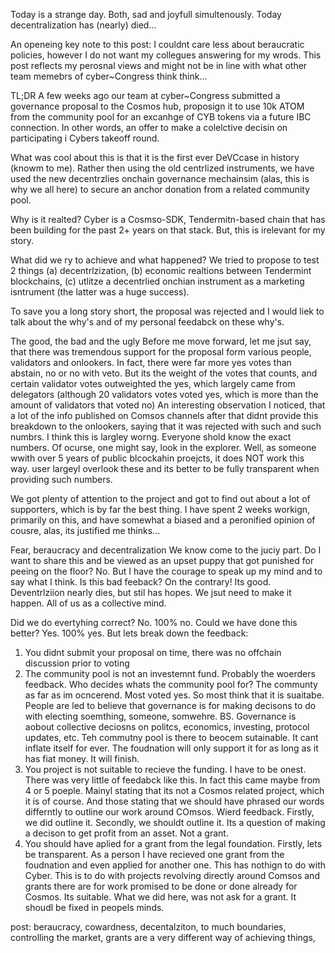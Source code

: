 Today is a strange day. Both, sad and joyfull simultenously. Today decentralization has (nearly) died...

An openeing key note to this post: I couldnt care less about beraucratic policies, however I do not want my collegues answering
for my wrods. This post reflects my perosnal views and might not be in line with what other team memebrs of cyber\~Congress think think...

TL;DR
A few weeks ago our team at cyber\~Congress submitted a governance proposal to the Cosmos hub, proposign it to use 10k ATOM from
the community pool for an excanhge of CYB tokens via a future IBC connection. In other words, an offer to make a colelctive decisin on 
participating i Cybers takeoff round.

What was cool about this is that it is the first ever DeVCcase in history (knowm to me). Rather then using the old centrlized instruments,
we have used the new decentrzlies onchain governance mechainsim (alas, this is why we all here) to secure an anchor donation from a related community pool.

Why is it realted? Cyber is a Cosmso-SDK, Tendermitn-based chain that has been building for the past 2+ years on that stack. But, this is irelevant for my story.

What did we ry to achieve and what happened?
We tried to propose to test 2 things (a) decentrlzization, (b) economic realtions between Tendermint blockchains, (c) utlitze a 
decentrlied onchian instrument as a marketing isntrument (the latter was a huge success).

To save you a long story short, the proposal was rejected and I would liek to talk about the why's and of my personal feedabck on these why's.

The good, the bad and the ugly
Before me move forward, let me jsut say, that there was tremendous support for the proposal form various people, validators and onlookers.
In fact, there were far more yes votes than abstain, no or no with veto. But its the weight of the votes that counts, and certain 
validator votes outweighted the yes, which largely came from delegators (although 20 validators votes voted yes, which is more than the amount of validators that voted no)
An interesting observation I noticed, that a lot of the info published on Comsos channels after that didnt provide this breakdown to the onlookers, saying that it was rejected with such and such numbrs. I think this is 
largley worng. Everyone shold know the exact numbers. Of ocurse, one might say, look in the explorer. Well, as someone wwith over 5 years of public blcockahin proejcts,
it does NOT work this way. user largeyl overlook these and its better to be fully transparent when providing such numbers.

We got plenty of attention to the project and got to find out about a lot of supporters, which is by far the best thing. I have spent 2 
weeks workign, primarily on this, and have somewhat a biased and a peronified opinion of cousre, alas, its justified me thinks...

Fear, beraucracy and decentralization
We know come to the juciy part. Do I want to share this and be viewed as an upset puppy that got punished for peeing on the floor? No. But I have the courage to speak
up my mind and to say what I think. Is this bad feeback? On the contrary! Its good. Deventrlziion nearly dies, but stil has hopes. We jsut need to make it happen. All of us as a collective mind.

Did we do evertyhing correct? No. 100% no. Could we have done this better? Yes. 100% yes. But lets break down the feedback:

1) You didnt submit your proposal on time, there was no offchain discussion prior to voting
2) The community pool is not an investemnt fund. Probably the woerders feedback. Who decides whats the community pool for? The 
communty as far as im ocncerend. Most voted yes. So most think that it is suaitabe. People are led to believe that governance is for making decisons to do with electing soemthing, someone, somwehre. BS. Governance is aobout 
collective deciosns on politcs, economics, investing, protocol updates, etc. Teh commutny pool is there to beocem sutainable. It cant inflate itself for ever. The foudnation will only support it for as long as it has fiat money. It will finish.
3) You project is not suitable to recieve the funding. I have to be onest. There was very little of feedabck like this. In fact this came maybe from 4 or 5 poeple. Mainyl stating that its not a Cosmos related project, which it is of course. And those stating that we should have phrased our words differntly to outline our work around COmsos. Wierd feedback. Firstly, we did outline it. Secondly, we shouldt outline it. Its a question of making a decison to get profit from an asset. Not a grant.
4) You should have aplied for a grant from the legal foundation. Firstly, lets be transparent. As a person I have recieved one grant from the foudnation and
even applied for another one. This has nothign to do with Cyber. This is to do with projects revolving directly around Comsos and grants there are for work promised to be done or done already for Cosmos. Its suitable. What we did here, was not ask for a grant. It shoudl be fixed in peopels minds.




post: beraucracy, cowardness, decentalziton, to much boundaries, controlling the market, grants are a very different way of achieving things, 
